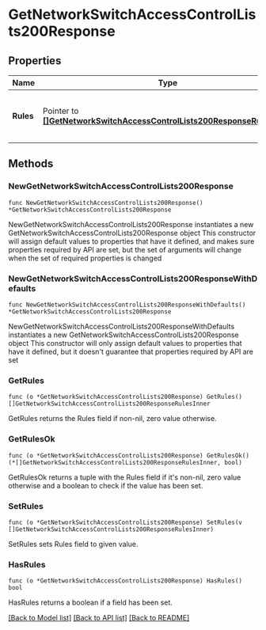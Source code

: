 # GetNetworkSwitchAccessControlLists200Response

## Properties

Name | Type | Description | Notes
------------ | ------------- | ------------- | -------------
**Rules** | Pointer to [**[]GetNetworkSwitchAccessControlLists200ResponseRulesInner**](GetNetworkSwitchAccessControlLists200ResponseRulesInner.md) | An ordered array of the access control list rules | [optional] 

## Methods

### NewGetNetworkSwitchAccessControlLists200Response

`func NewGetNetworkSwitchAccessControlLists200Response() *GetNetworkSwitchAccessControlLists200Response`

NewGetNetworkSwitchAccessControlLists200Response instantiates a new GetNetworkSwitchAccessControlLists200Response object
This constructor will assign default values to properties that have it defined,
and makes sure properties required by API are set, but the set of arguments
will change when the set of required properties is changed

### NewGetNetworkSwitchAccessControlLists200ResponseWithDefaults

`func NewGetNetworkSwitchAccessControlLists200ResponseWithDefaults() *GetNetworkSwitchAccessControlLists200Response`

NewGetNetworkSwitchAccessControlLists200ResponseWithDefaults instantiates a new GetNetworkSwitchAccessControlLists200Response object
This constructor will only assign default values to properties that have it defined,
but it doesn't guarantee that properties required by API are set

### GetRules

`func (o *GetNetworkSwitchAccessControlLists200Response) GetRules() []GetNetworkSwitchAccessControlLists200ResponseRulesInner`

GetRules returns the Rules field if non-nil, zero value otherwise.

### GetRulesOk

`func (o *GetNetworkSwitchAccessControlLists200Response) GetRulesOk() (*[]GetNetworkSwitchAccessControlLists200ResponseRulesInner, bool)`

GetRulesOk returns a tuple with the Rules field if it's non-nil, zero value otherwise
and a boolean to check if the value has been set.

### SetRules

`func (o *GetNetworkSwitchAccessControlLists200Response) SetRules(v []GetNetworkSwitchAccessControlLists200ResponseRulesInner)`

SetRules sets Rules field to given value.

### HasRules

`func (o *GetNetworkSwitchAccessControlLists200Response) HasRules() bool`

HasRules returns a boolean if a field has been set.


[[Back to Model list]](../README.md#documentation-for-models) [[Back to API list]](../README.md#documentation-for-api-endpoints) [[Back to README]](../README.md)


